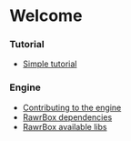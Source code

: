 # Welcome

### Tutorial

-   [Simple tutorial](./tutorials/cmake_setup.md)

### Engine

-   [Contributing to the engine](./rawrbox/contributing.md)
-   [RawrBox dependencies](./rawrbox/dependencies.md)
-   [RawrBox available libs](./rawrbox/libs.md)
